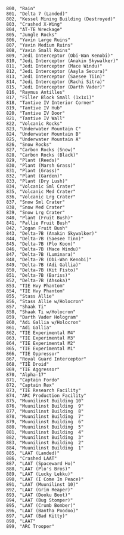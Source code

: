 ﻿```text
800, "Rain"
801, "Delta 7 (Landed)"
802, "Kessel Mining Building (Destroyed)"
803, "Crashed X-Wing"
804, "AT-TE Wreckage"
805, "Jungle Rocks"
806, "Yavin Large Ruins"
807, "Yavin Medium Ruins"
808, "Yavin Small Ruins"
809, "Jedi Interceptor (Obi-Wan Kenobi)"
810, "Jedi Interceptor (Anakin Skywalker)"
811, "Jedi Interceptor (Mace Windu)"
812, "Jedi Interceptor (Aayla Secura)"
813, "Jedi Interceptor (Saesee Tiin)"
814, "Jedi Interceptor (Rachi Sitra)"
815, "Jedi Interceptor (Darth Vader)"
816, "Raymus Antilles"
817, "Filler Block Small (1x1x1)"
818, "Tantive IV Interior Corner"
819, "Tantive IV Hub"
820, "Tantive IV Door"
821, "Tantive IV Wall"
822, "Volcanic Rocks"
823, "Underwater Mountain C"
824, "Underwater Mountain B"
825, "Underwater Mountain A"
826, "Snow Rocks"
827, "Carbon Rocks (Snow)"
828, "Carbon Rocks (Black)"
829, "Plant (Reeds)"
830, "Plant (Marsh Grass)"
831, "Plant (Grass)"
832, "Plant (Garden)"
833, "Plant (Dry Lush)"
834, "Volcanic Sml Crater"
835, "Volcanic Med Crater"
836, "Volcanic Lrg Crater"
837, "Snow Sml Crater"
838, "Snow Med Crater"
839, "Snow Lrg Crater"
840, "Plant (Fruit Bush)"
841, "Pallie Fruit Bush"
842, "Jogan Fruit Bush"
843, "Delta-7B (Anakin Skywalker)"
844, "Delta-7B (Saesee Tinn)"
845, "Delta-7B (Plo Koon)"
846, "Delta-7B (Mace Windu)"
847, "Delta-7B (Luminara)"
848, "Delta-7B (Obi-Wan Kenobi)"
849, "Delta-7B (Adi Gallia)"
850, "Delta-7B (Kit Fisto)"
851, "Delta-7B (Bariss)"
852, "Delta-7B (Ahsoka)"
853, "TIE Hvy Phantom"
854, "TIE Hvy Phantom"
855, "Stass Allie"
856, "Stass Allie w/Holocron"
857, "Shaak Ti"
858, "Shaak Ti w/Holocron"
859, "Darth Vader Hologram"
860, "Adi Gallia w/Holocron"
861, "Adi Gallia"
862, "TIE Experimental M4"
863, "TIE Experimental M3"
864, "TIE Experimental M2"
865, "TIE Experimental M1"
866, "TIE Oppressor"
867, "Royal Guard Interceptor"
868, "TIE Droid"
869, "TIE Aggressor"
870, "Alpha-17"
871, "Captain Fordo"
872, "Captain Rex"
873, "TIE Research Facility"
874, "ARC Production Facility"
875, "Muunilinst Building 10"
876, "Muunilinst Building  9"
877, "Muunilinst Building  8"
878, "Muunilinst Building  7"
879, "Muunilinst Building  6"
880, "Muunilinst Building  5"
881, "Muunilinst Building  4"
882, "Muunilinst Building  3"
883, "Muunilinst Building  2"
884, "Muunilinst Building  1"
885, "LAAT (Landed)"
886, "Crashed LAAT"
887, "LAAT (Spaceward Ho)"
888, "LAAT (Plo's Bros)"
889, "LAAT (Lucky Lekku)"
890, "LAAT (I Come In Peace)"
891, "LAAT (Muunilinst 10)"
892, "LAAT (Grim Reaper)"
893, "LAAT (Dooku Boot)"
894, "LAAT (Bug Stomper)"
895, "LAAT (Crumb Bomber)"
896, "LAAT (Bantha Poodoo)"
897, "LAAT (Bad Kitty)"
898, "LAAT"
899, "ARC Trooper"
```